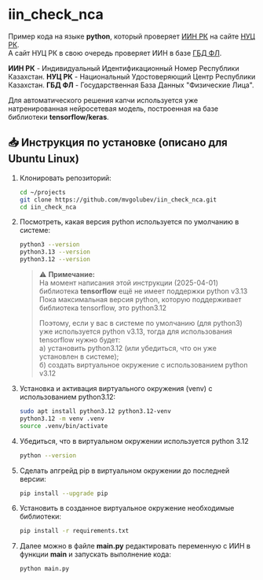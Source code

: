 # iin_check_nca

Пример кода на языке **python**, который проверяет [ИИН РК](https://ru.wikipedia.org/wiki/%D0%98%D0%BD%D0%B4%D0%B8%D0%B2%D0%B8%D0%B4%D1%83%D0%B0%D0%BB%D1%8C%D0%BD%D1%8B%D0%B9_%D0%B8%D0%B4%D0%B5%D0%BD%D1%82%D0%B8%D1%84%D0%B8%D0%BA%D0%B0%D1%86%D0%B8%D0%BE%D0%BD%D0%BD%D1%8B%D0%B9_%D0%BD%D0%BE%D0%BC%D0%B5%D1%80) на сайте [НУЦ РК](https://nca.pki.gov.kz/).  
А сайт НУЦ РК в свою очередь проверяет ИИН в базе [ГБД ФЛ](https://www.nitec.kz/ru/proekty/gosudarstvennaya-baza-dannykh-fizicheskie-lica).

**ИИН РК** - Индивидуальный Идентификационный Номер Республики Казахстан.
**НУЦ РК** - Национальный Удостоверяющий Центр Республики Казахстан.
**ГБД ФЛ** - Государственная База Данных "Физические Лица".

Для автоматического решения капчи используется уже натренированная нейросетевая модель, построенная на базе библиотеки **tensorflow/keras**.

## 📥 Инструкция по установке (описано для Ubuntu Linux)

1. Клонировать репозиторий:
    ```bash
    cd ~/projects
    git clone https://github.com/mvgolubev/iin_check_nca.git
    cd iin_check_nca
    ```

2. Посмотреть, какая версия python используется по умолчанию в системе:
    ```bash
    python3 --version
    python3.13 --version
    python3.12 --version
    ```

    > ⚠️ **Примечание:**  
    > На момент написания этой инструкции (2025-04-01) библиотека **tensorflow** ещё не имеет поддержки python v3.13  
    > Пока максимальная версия python, которую поддерживает библиотека tensorflow, это python3.12  
    >
    > Поэтому, если у вас в системе по умолчанию (для python3) уже используется python v3.13, тогда для использования tensorflow нужно будет:  
    > а) установить python3.12 (или убедиться, что он уже установлен в системе);  
    > б) создать виртуальное окружение с использованием python v3.12

3. Установка и активация виртуального окружения (venv) с использованием python3.12:
    ```bash
    sudo apt install python3.12 python3.12-venv
    python3.12 -m venv .venv
    source .venv/bin/activate
    ```

4. Убедиться, что в виртуальном окружении используется python 3.12
    ```bash
    python --version
    ```

5. Сделать апгрейд pip в виртуальном окружении до последней версии:
    ```bash
    pip install --upgrade pip
    ```

6. Установить в созданное виртуальное окружение необходимые библиотеки:
    ```bash
    pip install -r requirements.txt
    ```

7. Далее можно в файле **main.py** редактировать переменную с ИИН в функции **main** и запускать выполнение кода:
    ```bash
    python main.py
    ```